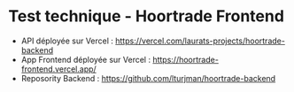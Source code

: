 # Test technique - Hoortrade Frontend

 - API déployée sur Vercel : https://vercel.com/laurats-projects/hoortrade-backend
 - App Frontend déployée sur Vercel : https://hoortrade-frontend.vercel.app/
 - Reposority Backend : https://github.com/lturjman/hoortrade-backend
